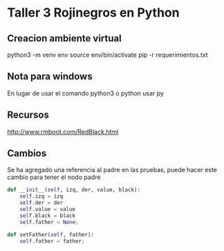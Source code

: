 # Taller 3 Rojinegros en Python

## Creacion ambiente virtual

python3 -m venv env
source env/bin/activate
pip -r requerimientos.txt

## Nota para windows

En lugar de usar el comando python3 o python usar py

## Recursos

http://www.rmboot.com/RedBlack.html

## Cambios

Se ha agregado una referencia al padre en las pruebas, puede hacer este cambio para tener el nodo padre

```python
def __init__(self, izq, der, value, black):
    self.izq = izq
    self.der = der
    self.value = value
    self.black = black
    self.father = None;

def setFather(self, father):
    self.father = father;
```